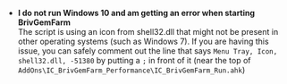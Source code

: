 * **I do not run Windows 10 and am getting an error when starting BrivGemFarm**   
The script is using an icon from shell32.dll that might not be present in other operating systems (such as Windows 7). If you are having this issue, you can safely comment out the line that says ``Menu Tray, Icon, shell32.dll, -51380`` by putting a ``;`` in front of it
(near the top of ``AddOns\IC_BrivGemFarm_Performance\IC_BrivGemFarm_Run.ahk``)